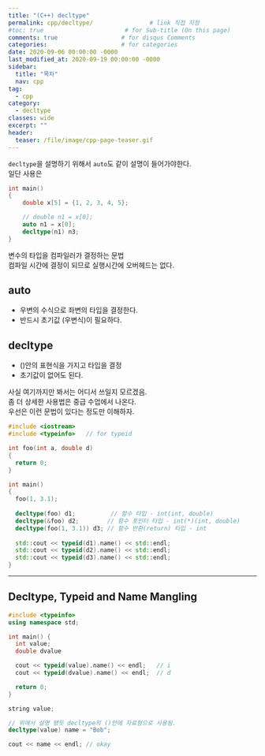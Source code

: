 ```yaml
---
title: "(C++) decltype"
permalink: cpp/decltype/                # link 직접 지정
#toc: true                       # for Sub-title (On this page)
comments: true                  # for disqus Comments
categories:                     # for categories
date: 2020-09-06 00:00:00 -0000
last_modified_at: 2020-09-19 00:00:00 -0000
sidebar:
  title: "목차"
  nav: cpp
tag:
  - cpp
category:
  - decltype
classes: wide
excerpt: ""
header:
  teaser: /file/image/cpp-page-teaser.gif
---
```


`decltype`을 설명하기 위해서 `auto`도 같이 설명이 들어가야한다.<br>
일단 사용은

```cpp
int main()
{
    double x[5] = {1, 2, 3, 4, 5};

    // double n1 = x[0];
    auto n1 = x[0];
    decltype(n1) n3;
}
```

변수의 타입을 컴파일러가 결정하는 문법<br>
컴파일 시간에 결정이 되므로 실행시간에 오버헤드는 없다.<br>

## auto

* 우변의 수식으로 좌변의 타입을 결정한다.
* 반드시 초기값 (우변식)이 필요하다.

## decltype

* ()안의 표현식을 가지고 타입을 결정
* 초기값이 없어도 된다.

사실 여기까지만 봐서는 어디서 쓰일지 모르겠음.<br>
좀 더 상세한 사용법은 중급 수업에서 나온다.<br>
우선은 이런 문법이 있다는 정도만 이해하자.<br>

```cpp
#include <iostream>
#include <typeinfo>   // for typeid

int foo(int a, double d)
{
  return 0;
}

int main()
{
  foo(1, 3.1);
  
  decltype(foo) d1;          // 함수 타입 - int(int, double)
  decltype(&foo) d2;        // 함수 포인터 타입 - int(*)(int, double)
  decltype(foo(1, 3.1)) d3; // 함수 반환(return) 타입 - int
  
  std::cout << typeid(d1).name() << std::endl;
  std::cout << typeid(d2).name() << std::endl;
  std::cout << typeid(d3).name() << std::endl;
}
```

---

## Decltype, Typeid and Name Mangling

```cpp
#include <typeinfo>
using namespace std;

int main() {
  int value;
  double dvalue

  cout << typeid(value).name() << endl;   // i
  cout << typeid(dvalue).name() << endl;  // d

  return 0;
}
```

```cpp
string value;

// 위에서 설명 됐듯 decltype의 ()안에 자료형으로 사용됨.
decltype(value) name = "Bob";

cout << name << endl; // okay
```